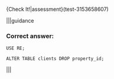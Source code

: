{Check It!|assessment}(test-3153658607)

|||guidance

### Correct answer:

`USE RE;`

`ALTER TABLE clients DROP property_id;`

|||